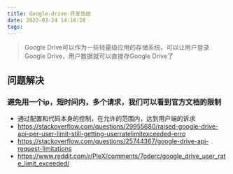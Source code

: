 ```yaml
---
title: Google-drive-开发总结
date: 2022-03-24 14:16:28
tags:
---
```

>  Google Drive可以作为一些轻量级应用的存储系统，可以让用户登录Google Drive，用户数据就可以直接存Google Drive了

## 问题解决
### 避免用一个ip，短时间内，多个请求，我们可以看到官方文档的限制
- 通过配置和代码本身的控制，在允许的范围内，达到用户端的诉求
- https://stackoverflow.com/questions/29955680/raised-google-drive-api-per-user-limit-still-getting-userratelimitexceeded-erro
- https://stackoverflow.com/questions/25744367/google-drive-api-request-limitations
- https://www.reddit.com/r/PleX/comments/7oderc/google_drive_user_rate_limit_exceeded/